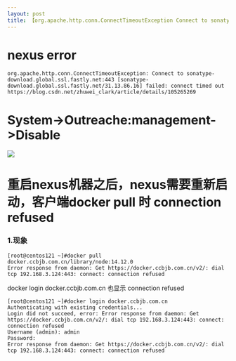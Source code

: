 ```yaml
---
layout: post
title: 【org.apache.http.conn.ConnectTimeoutException Connect to sonatype-download.global.ssl.fastly.net】
---
```


# nexus error
```
org.apache.http.conn.ConnectTimeoutException: Connect to sonatype-download.global.ssl.fastly.net:443 [sonatype-download.global.ssl.fastly.net/31.13.86.16] failed: connect timed out
https://blog.csdn.net/zhuwei_clark/article/details/105265269
```

# System->Outreache:management->Disable
![](https://img-blog.csdnimg.cn/20200402111501924.png?x-oss-process=image/watermark,type_ZmFuZ3poZW5naGVpdGk,shadow_10,text_aHR0cHM6Ly9ibG9nLmNzZG4ubmV0L3podXdlaV9jbGFyaw==,size_16,color_FFFFFF,t_70)


# 重启nexus机器之后，nexus需要重新启动，客户端docker pull 时 connection refused

### 1.现象
```
[root@centos121 ~]#docker pull docker.ccbjb.com.cn/library/node:14.12.0
Error response from daemon: Get https://docker.ccbjb.com.cn/v2/: dial tcp 192.168.3.124:443: connect: connection refused
```

docker login docker.ccbjb.com.cn 也显示 connection refused
```
[root@centos121 ~]#docker login docker.ccbjb.com.cn
Authenticating with existing credentials...
Login did not succeed, error: Error response from daemon: Get https://docker.ccbjb.com.cn/v2/: dial tcp 192.168.3.124:443: connect: connection refused
Username (admin): admin
Password:
Error response from daemon: Get https://docker.ccbjb.com.cn/v2/: dial tcp 192.168.3.124:443: connect: connection refused
```



